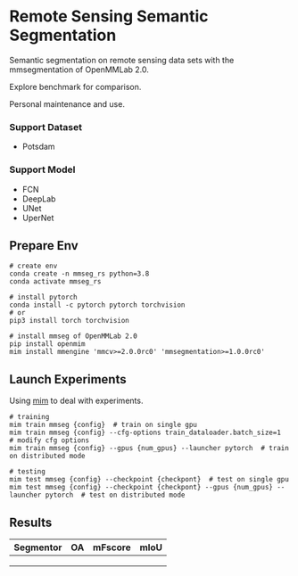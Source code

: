 # Remote Sensing Semantic Segmentation

Semantic segmentation on remote sensing data sets with the mmsegmentation of OpenMMLab 2.0.

Explore benchmark for comparison.

Personal maintenance and use.

### Support Dataset

- Potsdam

### Support Model

- FCN
- DeepLab
- UNet
- UperNet



## Prepare Env

```shell
# create env
conda create -n mmseg_rs python=3.8
conda activate mmseg_rs

# install pytorch
conda install -c pytorch pytorch torchvision
# or
pip3 install torch torchvision

# install mmseg of OpenMMLab 2.0
pip install openmim
mim install mmengine 'mmcv>=2.0.0rc0' 'mmsegmentation>=1.0.0rc0'
```



## Launch Experiments

Using [mim](https://github.com/open-mmlab/mim) to deal with experiments.

```shell
# training
mim train mmseg {config}  # train on single gpu
mim train mmseg {config} --cfg-options train_dataloader.batch_size=1  # modify cfg options
mim train mmseg {config} --gpus {num_gpus} --launcher pytorch  # train on distributed mode

# testing
mim test mmseg {config} --checkpoint {checkpont}  # test on single gpu
mim test mmseg {config} --checkpoint {checkpont} --gpus {num_gpus} --launcher pytorch  # test on distributed mode
```



## Results

| Segmentor | OA   | mFscore | mIoU |
| --------- | ---- | ------- | ---- |
|           |      |         |      |
|           |      |         |      |
|           |      |         |      |

